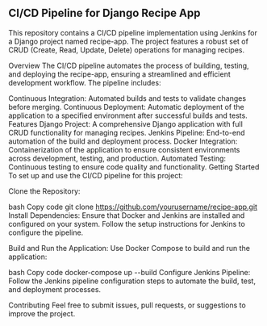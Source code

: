 
## CI/CD Pipeline for Django Recipe App

This repository contains a CI/CD pipeline implementation using Jenkins for a Django project named recipe-app. The project features a robust set of CRUD (Create, Read, Update, Delete) operations for managing recipes.

Overview
The CI/CD pipeline automates the process of building, testing, and deploying the recipe-app, ensuring a streamlined and efficient development workflow. The pipeline includes:

Continuous Integration: Automated builds and tests to validate changes before merging.
Continuous Deployment: Automatic deployment of the application to a specified environment after successful builds and tests.
Features
Django Project: A comprehensive Django application with full CRUD functionality for managing recipes.
Jenkins Pipeline: End-to-end automation of the build and deployment process.
Docker Integration: Containerization of the application to ensure consistent environments across development, testing, and production.
Automated Testing: Continuous testing to ensure code quality and functionality.
Getting Started
To set up and use the CI/CD pipeline for this project:

Clone the Repository:

bash
Copy code
git clone https://github.com/yourusername/recipe-app.git
Install Dependencies: Ensure that Docker and Jenkins are installed and configured on your system. Follow the setup instructions for Jenkins to configure the pipeline.

Build and Run the Application: Use Docker Compose to build and run the application:

bash
Copy code
docker-compose up --build
Configure Jenkins Pipeline: Follow the Jenkins pipeline configuration steps to automate the build, test, and deployment processes.

Contributing
Feel free to submit issues, pull requests, or suggestions to improve the project.
